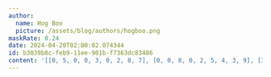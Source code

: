 ```yaml
---
author:
  name: Hog Boo
  picture: /assets/blog/authors/hogboo.png
maskRate: 0.24
date: 2024-04-20T02:00:02.074344
id: b3039b8c-feb9-11ee-901b-f7363dc83486
content: '[[0, 5, 0, 0, 3, 0, 2, 8, 7], [0, 0, 8, 0, 2, 5, 4, 3, 9], [3, 2, 9, 8, 7, 4, 0, 1, 5], [5, 8, 1, 2, 6, 9, 3, 7, 4], [9, 4, 2, 7, 5, 0, 0, 0, 8], [0, 0, 3, 0, 1, 8, 5, 9, 2], [4, 1, 5, 6, 9, 7, 8, 0, 0], [2, 0, 0, 5, 8, 1, 9, 4, 6], [8, 0, 6, 3, 4, 2, 7, 5, 1]]'
---
```


